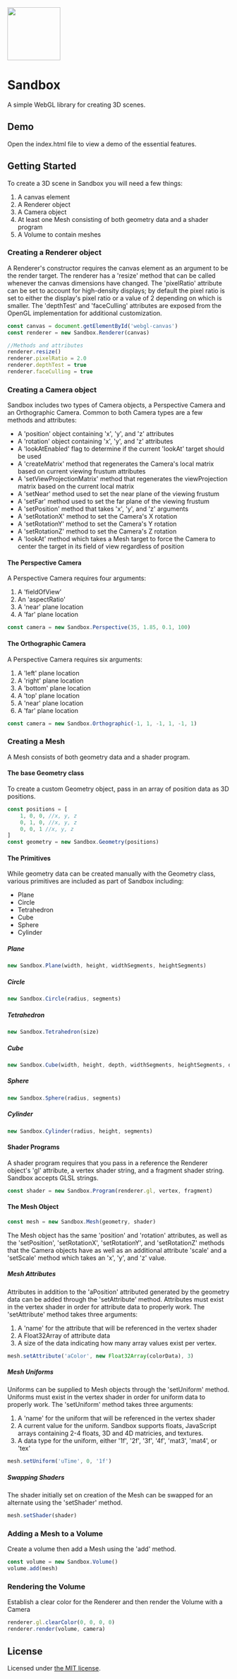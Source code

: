 <img src="/documentation/assets/img/icon.png?raw=true" width="120" style="max-width: 100%;">

# Sandbox
A simple WebGL library for creating 3D scenes.

## Demo
Open the index.html file to view a demo of the essential features.

## Getting Started
To create a 3D scene in Sandbox you will need a few things:
1. A canvas element
2. A Renderer object
3. A Camera object
4. At least one Mesh consisting of both geometry data and a shader program
5. A Volume to contain meshes

### Creating a Renderer object
A Renderer's constructor requires the canvas element as an argument to be the render target. The renderer has a 'resize' method that can be called whenever the canvas dimensions have changed. The 'pixelRatio' attribute can be set to account for high-density displays; by default the pixel ratio is set to either the display's pixel ratio or a value of 2 depending on which is smaller. The 'depthTest' and 'faceCulling' attributes are exposed from the OpenGL implementation for additional customization.
```javascript
const canvas = document.getElementById('webgl-canvas')
const renderer = new Sandbox.Renderer(canvas)

//Methods and attributes
renderer.resize()
renderer.pixelRatio = 2.0
renderer.depthTest = true
renderer.faceCulling = true
```

### Creating a Camera object
Sandbox includes two types of Camera objects, a Perspective Camera and an Orthographic Camera. Common to both Camera types are a few methods and attributes:
- A 'position' object containing 'x', 'y', and 'z' attributes
- A 'rotation' object containing 'x', 'y', and 'z' attributes
- A 'lookAtEnabled' flag to determine if the current 'lookAt' target should be used
- A 'createMatrix' method that regenerates the Camera's local matrix based on current viewing frustum attributes
- A 'setViewProjectionMatrix' method that regenerates the viewProjection matrix based on the current local matrix
- A 'setNear' method used to set the near plane of the viewing frustum
- A 'setFar' method used to set the far plane of the viewing frustum
- A 'setPosition' method that takes 'x', 'y', and 'z' arguments
- A 'setRotationX' method to set the Camera's X rotation
- A 'setRotationY' method to set the Camera's Y rotation
- A 'setRotationZ' method to set the Camera's Z rotation
- A 'lookAt' method which takes a Mesh target to force the Camera to center the target in its field of view regardless of position

#### The Perspective Camera
A Perspective Camera requires four arguments:
1. A 'fieldOfView'
2. An 'aspectRatio'
3. A 'near' plane location
4. A 'far' plane location
```javascript
const camera = new Sandbox.Perspective(35, 1.85, 0.1, 100)
```

#### The Orthographic Camera
A Perspective Camera requires six arguments:
1. A 'left' plane location
2. A 'right' plane location
3. A 'bottom' plane location
4. A 'top' plane location
5. A 'near' plane location
6. A 'far' plane location
```javascript
const camera = new Sandbox.Orthographic(-1, 1, -1, 1, -1, 1)
```

### Creating a Mesh
A Mesh consists of both geometry data and a shader program.

#### The base Geometry class
To create a custom Geometry object, pass in an array of position data as 3D positions.
```javascript
const positions = [
	1, 0, 0, //x, y, z
	0, 1, 0, //x, y, z
	0, 0, 1 //x, y, z
]
const geometry = new Sandbox.Geometry(positions)
```

#### The Primitives
 While geometry data can be created manually with the Geometry class, various primitives are included as part of Sandbox including:
- Plane
- Circle
- Tetrahedron
- Cube
- Sphere
- Cylinder

##### Plane
```javascript
new Sandbox.Plane(width, height, widthSegments, heightSegments)
```

##### Circle
```javascript
new Sandbox.Circle(radius, segments)
```

##### Tetrahedron
```javascript
new Sandbox.Tetrahedron(size)
```

##### Cube
```javascript
new Sandbox.Cube(width, height, depth, widthSegments, heightSegments, depthSegments)
```

##### Sphere
```javascript
new Sandbox.Sphere(radius, segments)
```

##### Cylinder
```javascript
new Sandbox.Cylinder(radius, height, segments)
```

#### Shader Programs
A shader program requires that you pass in a reference the Renderer object's 'gl' attribute, a vertex shader string, and a fragment shader string. Sandbox accepts GLSL strings.
```javascript
const shader = new Sandbox.Program(renderer.gl, vertex, fragment)
```

#### The Mesh Object
```javascript
const mesh = new Sandbox.Mesh(geometry, shader)
```

The Mesh object has the same 'position' and 'rotation' attributes, as well as the 'setPosition', 'setRotationX', 'setRotationY', and 'setRotationZ' methods that the Camera objects have as well as an additional attribute 'scale' and a 'setScale' method which takes an 'x', 'y', and 'z' value.

##### Mesh Attributes
Attributes in addition to the 'aPosition' attributed generated by the geometry data can be added through the 'setAttribute' method. Attributes must exist in the vertex shader in order for attribute data to properly work. The 'setAttribute' method takes three arguments:
1. A 'name' for the attribute that will be referenced in the vertex shader
2. A Float32Array of attribute data
3. A size of the data indicating how many array values exist per vertex.
```javascript
mesh.setAttribute('aColor', new Float32Array(colorData), 3)
```

##### Mesh Uniforms
Uniforms can be supplied to Mesh objects through the 'setUniform' method. Uniforms must exist in the vertex shader in order for uniform data to properly work. The 'setUniform' method takes three arguments:
1. A 'name' for the uniform that will be referenced in the vertex shader
2. A current value for the uniform. Sandbox supports floats, JavaScript arrays containing 2-4 floats, 3D and 4D matricies, and textures.
3. A data type for the uniform, either '1f', '2f', '3f', '4f', 'mat3', 'mat4', or 'tex'
```javascript
mesh.setUniform('uTime', 0, '1f')
```

##### Swapping Shaders
The shader initially set on creation of the Mesh can be swapped for an alternate using the 'setShader' method.
```javascript
mesh.setShader(shader)
```

### Adding a Mesh to a Volume
Create a volume then add a Mesh using the 'add' method.
```javascript
const volume = new Sandbox.Volume()
volume.add(mesh)
```

### Rendering the Volume
Establish a clear color for the Renderer and then render the Volume with a Camera
```javascript
renderer.gl.clearColor(0, 0, 0, 0)
renderer.render(volume, camera)
```


## License
Licensed under [the MIT license](LICENSE.md).



